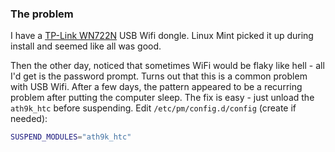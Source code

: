 ### The problem

I have a [TP-Link WN722N](http://www.tp-link.com/en/products/details/?model=tl-wn722n) USB Wifi dongle. Linux Mint picked it up during install and seemed like all was good.

Then the other day, noticed that sometimes WiFi would be flaky like hell - all I'd get is the password prompt. Turns out that this is a common problem with USB Wifi.
After a few days, the pattern appeared to be a recurring problem after putting the computer sleep.
The fix is easy - just unload the `ath9k_htc` before suspending.
Edit `/etc/pm/config.d/config` (create if needed):

~~~bash
SUSPEND_MODULES="ath9k_htc"
~~~


